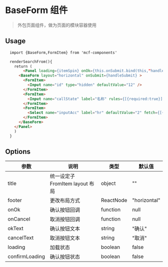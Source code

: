 # BaseForm 组件

> 外包页面组件，做为页面的模块容器使用

## Usage

>

```html
  import {BaseForm,FormItem} from 'mcf-components'

  renderSearchFrom(){
    return (
    	<Panel loading={itemSpin} onOk={this.onSubmit.bind(this,"handleSubmit")} onCancel={this.handleCancel.bind(this,"handleCancel")}>
      <BaseForm layout="horizontal" onSubmit={handleSubmit} >
        <FormItem>
          <Input name="id" type="hidden" defaultValue="12" />
        </FormItem>
        <FormItem>
          <Input name="callState" label="名称" rules={[{required:true}]} defaultValue="王小二" />
        </FormItem>
        <FormItem>
          <Select name="inputAcc" label="hr" defaultValue="2" fetch={[{name:"mysql",value:"1"},{name:"oracle",value:"2"},{name:"sql_server",value:"3"}]} renderItem={renderSelectOption} />
        </FormItem>
      </BaseForm>
    </Panel>
    )
  }
```

## Options

| 参数           | 说明                            | 类型      | 默认值       |
| -------------- | ------------------------------- | --------- | ------------ |
| title          | 统一设定子 FromItem layout 布局 | object    | ""           |
| footer         | 更改布局方式                    | ReactNode | "horizontal" |
| onOk           | 确认按钮回调                    | function  | null         |
| onCancel       | 取消按钮回调                    | function  | null         |
| okText         | 确认按钮文本                    | string    | "确认"       |
| cancelText     | 取消按钮文本                    | string    | "取消"       |
| loading        | 加载状态                        | boolean   | false        |
| confirmLoading | 确认按钮状态                    | boolean   | false        |
